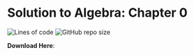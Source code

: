 # Solution to Algebra: Chapter 0
![Lines of code](https://tokei.rs/b1/github/hooyuser/Solution-to-Algebra-Chapter-0)
![GitHub repo size](https://img.shields.io/github/repo-size/hooyuser/Solution-to-Algebra-Chapter-0?style=plastic)

**Download Here**:
